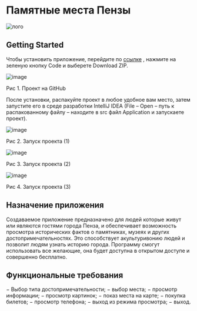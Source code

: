 # **Памятные места Пензы**
![лого](https://user-images.githubusercontent.com/96546414/209622324-803288db-552d-47e6-a1b4-4b14a1df3fe5.jpg)

## Getting Started 
Чтобы установить приложение, перейдите по  [ссылке](https://github.com/Mazay24/Praktic) , нажмите на зеленую кнопку Code и выберете Download ZIP. 

![image](https://user-images.githubusercontent.com/96546414/209622647-27410927-9e2e-4152-bec6-f067e5a7729b.png)

Рис 1. Проект на GitHub

После установки, распакуйте проект в любое удобное вам место, затем запустите его в среде разработки IntelliJ IDEA (File – Open – путь к распакованному файлу – находите в src файл Application и запускаете проект).

![image](https://user-images.githubusercontent.com/96546414/209622689-6e963e49-aecc-4b40-b2d8-8d7e8bada1de.png)

Рис 2. Запуск проекта (1)

![image](https://user-images.githubusercontent.com/96546414/209622705-53a00367-12b9-4b0e-a13b-8b0fefff7499.png)

Рис 3. Запуск проекта (2)

![image](https://user-images.githubusercontent.com/96546414/209622724-ae34e431-89c0-4c3e-bca2-c9b273d617f0.png)

Рис 4. Запуск проекта (3)

## Назначение приложения 

Создаваемое приложение предназначено для людей которые живут или являются гостями города Пенза, и обеспечивает возможность просмотра исторических фактов о памятниках, музеях и других достопримечательностях. Это способствует акультуривонию людей и позволит людям узнать историю города. 
Программу смогут использовать все желающие, она будет доступна в открытом доступе и совершенно бесплатно.

## Функциональные требования
− Выбор типа достопримечательности;
− выбор места;
− просмотр информации;
− просмотр картинок;
− показ места на карте;
− покупка билетов;
− просмотр телефона;
− выход из режима просмотра;
− выход.
